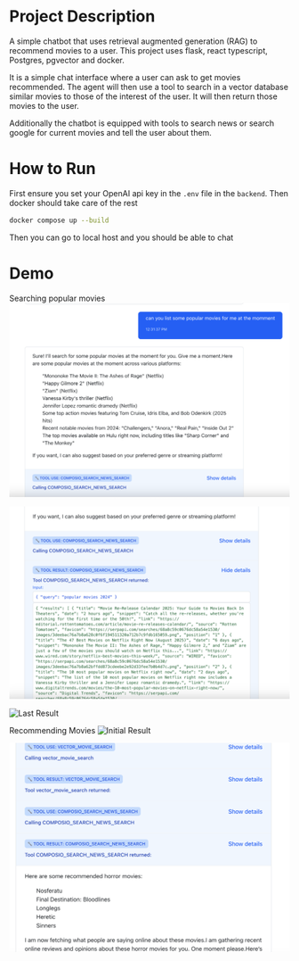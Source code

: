# Project Description

A simple chatbot that uses retrieval augmented generation (RAG) to recommend movies to a user. This project uses flask, react typescript, Postgres, pgvector and docker.

It is a simple chat interface where a user can ask to get movies recommended. The agent will then use a tool to search in a vector database similar movies to those of the interest of the user. It will then return those movies to the user.

Additionally the chatbot is equipped with tools to search news or search google for current movies and tell the user about them.

# How to Run

First ensure you set your OpenAI api key in the `.env` file in the `backend`. Then docker should take care of the rest

```sh
docker compose up --build
```

Then you can go to local host and you should be able to chat

# Demo

Searching popular movies
![](./images/popular_movies_one.png "Initial Result")

![](./images/popular_movies_two.png "Second to Last Result")

![](./images/popular_movies_three "Last Result")

Recommending Movies
![](./images/recommend_one.png "Initial Result")

![](./images/recommend_two.png "Second to Last Result")
